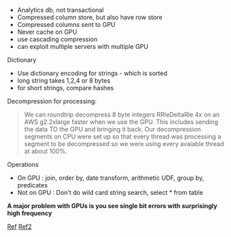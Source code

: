 
* Analytics db, not transactional
* Compressed column store, but also have row store
* Compressed columns sent to GPU 
* Never cache on GPU
* use cascading compression
* can exploit multiple servers with multiple GPU

Dictionary
* Use dictionary encoding for strings - which is sorted 
* long string takes 1,2,4 or 8 bytes
* for short strings, compare hashes

Decompression for processing: 
> We can roundtrip decompress 8 byte integers RRleDeltaRle 4x on an AWS g2.2xlarge 
> faster when we use the GPU. This includes sending the data TO the GPU and bringing 
> it back. Our decompression segments on CPU were set up so that every thread was 
> processing a segment to be decompressed so we were using every avaiable thread at 
> about 100%.

Operations
* On GPU :  join, order by, date transform, arithmetic UDF, group by, predicates
* Not on GPU : Don’t do wild card string search, select * from table

**A major problem with GPUs is you see single bit errors with surprisingly high frequency**

[Ref](https://news.ycombinator.com/item?id=12484568)
[Ref2](https://docs.blazingdb.com/v1.4/discuss/57e2544bcda3750e0054a7e8)

